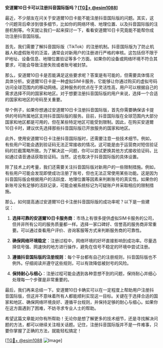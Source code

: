 **安道爾10日卡可以注册抖音国际版吗？[[TG💪+ @esim1088](https://t.me/s/esim1088)]**

最近，不少朋友在问关于安道爾10日卡能不能注册抖音国际版的问题。其实，这个问题背后牵涉到很多细节，比如你的网络环境、地理位置、以及抖音国际版的注册机制等。今天就让我们一起来探讨一下，看看安道爾10日卡究竟能不能帮你成功注册抖音国际版。

首先，我们需要了解抖音国际版（TikTok）的注册机制。抖音国际版为了防止机器人和虚假账号的泛滥，通常会对新用户的注册进行严格的审核。这包括但不限于IP地址、设备信息、地理位置验证等多个方面。如果你的设备或网络环境不符合其要求，可能会导致注册失败或者账号被封禁。

那么，安道爾10日卡是否能满足这些要求呢？答案是有可能的，但需要具体情况具体分析。安道爾10日卡是一种虚拟SIM卡服务，它能够让你通过购买的虚拟号码访问全球范围内的移动网络。这种服务的优点在于灵活性高，用户可以根据自己的需求选择不同的国家和地区。对于想要注册抖音国际版的用户来说，选择一个合适的国家和地区的号码至关重要。

举个例子，如果你想通过安道爾10日卡注册抖音国际版，首先你需要确保该卡提供的号码所属地区支持抖音国际版的服务。目前，抖音国际版在全球范围内大部分国家和地区都是可用的，但在某些特定地区可能受到限制。因此，在购买安道爾10日卡时，建议优先选择那些抖音国际版已开放服务的国家和地区。

此外，使用安道爾10日卡注册抖音国际版时，还需要注意一些技术细节。例如，有些用户可能会遇到验证码无法正常接收的情况。这可能是由于运营商对短信验证码的拦截策略所致。为了解决这一问题，你可以尝试更换其他方式接收验证码，比如通过语音通话获取验证码。当然，这也取决于抖音国际版的具体设置。

除了技术上的考量，我们还需要关注抖音国际版对新用户的一些限制措施。例如，有些用户可能会发现即使成功注册了账号，但也无法正常使用某些功能。这是因为抖音国际版会根据用户的活跃度、地理位置等因素来判断账号的真实性。如果你的新账号没有足够的活跃记录，可能会被系统标记为可疑账户并采取相应的限制措施。

那么，如何提高通过安道爾10日卡注册抖音国际版的成功率呢？以下是一些建议：

1. **选择可靠的安道爾10日卡服务商**：市场上有很多提供虚拟SIM卡服务的公司，但并非所有公司的服务质量都一样。选择一家口碑好、信誉高的服务商非常重要。可以通过查看用户评价、咨询客服等方式来判断服务商的可靠性。

2. **确保网络环境稳定**：注册过程中，网络环境的好坏直接影响到成功率。尽量选择信号强、网速快的地方进行操作，避免在信号不稳定的环境中尝试注册。

3. **遵循抖音国际版的注册规则**：每个平台都有自己的注册规则，抖音国际版也不例外。仔细阅读并遵守这些规则，可以有效降低被封号的风险。

4. **保持耐心与细心**：注册过程可能会遇到各种意想不到的问题，保持耐心并细心处理每一个步骤是非常重要的。

最后，我们再来总结一下。安道爾10日卡确实可以在一定程度上帮助用户注册抖音国际版，但这并不意味着所有人都能顺利实现这一目标。关键在于选择合适的国家和地区、确保网络环境良好、遵循平台规则，并保持足够的耐心与细心。如果你在这方面遇到了困难，不妨寻求专业人士的帮助。

希望这篇文章能对你有所帮助！无论你是想了解更多的技术细节，还是寻找解决问题的方法，都可以继续关注相关话题。记住，注册抖音国际版并不是一件难事，只要你掌握了正确的方法，就能轻松搞定！

[[TG💪+ @esim1088](https://t.me/s/esim1088) ![Image](https://i.postimg.cc/4NQfJmqS/Snipaste-2025-05-13-00-14-12.png)]